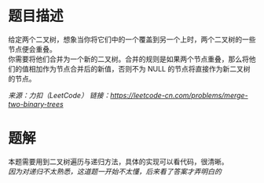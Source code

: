 # 题目描述
给定两个二叉树，想象当你将它们中的一个覆盖到另一个上时，两个二叉树的一些节点便会重叠。  
你需要将他们合并为一个新的二叉树。合并的规则是如果两个节点重叠，那么将他们的值相加作为节点合并后的新值，否则不为 NULL 的节点将直接作为新二叉树的节点。  
  
*来源：力扣（LeetCode）*
*链接：https://leetcode-cn.com/problems/merge-two-binary-trees*  

# 题解
本题需要用到二叉树遍历与递归方法，具体的实现可以看代码，很清晰。  
*因为对递归不太熟悉，这道题一开始不太懂，后来看了答案才弄明白的*
